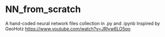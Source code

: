 # NN_from_scratch
 A hand-coded neural network files collection in .py and .ipynb
 Inspired by GeoHotz https://www.youtube.com/watch?v=JRlyw6LO5qo
